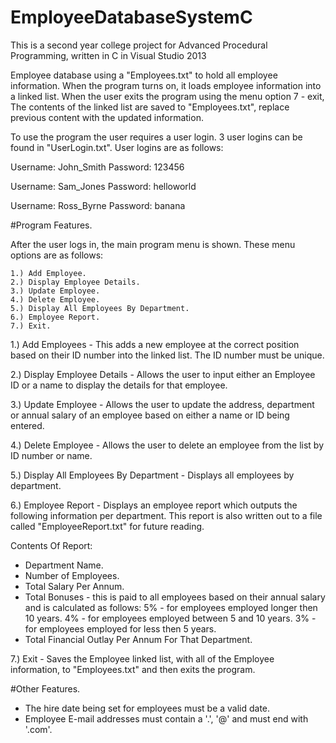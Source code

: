 # EmployeeDatabaseSystemC

This is a second year college project for Advanced Procedural Programming, written in C in Visual Studio 2013 

Employee database using a "Employees.txt" to hold all employee information.
When the program turns on, it loads employee information into a linked list.
When the user exits the program using the menu option 7 - exit,
The contents of the linked  list are saved to "Employees.txt", replace
previous content with the updated information.

To use the program the user requires a user login.
3 user logins can be found in "UserLogin.txt".
User logins are as follows:

Username: John_Smith 
Password: 123456  

Username: Sam_Jones 
Password: helloworld  

Username: Ross_Byrne 
Password: banana

#Program Features.

After the user logs in, the main program menu is shown.
These menu options are as follows:

	1.) Add Employee.
	2.) Display Employee Details.
	3.) Update Employee.
	4.) Delete Employee.
	5.) Display All Employees By Department.
	6.) Employee Report.
	7.) Exit.

1.) Add Employees - This adds a new employee at the correct position 
		                based on their ID number into the linked list. 
		                The ID number must be unique.

2.) Display Employee Details - Allows the user to input either an Employee ID 
			                         or a name to display the details for that employee.

3.) Update Employee - Allows the user to update the address, 
		                  department or annual salary of an employee 
		                  based on either a name or ID being entered.

4.) Delete Employee - Allows the user to delete an employee from the list 
		                  by ID number or name.

5.) Display All Employees By Department - Displays all employees by department.

6.) Employee Report - Displays an employee report which outputs the following 
		                  information per department. This report is also written 
		                  out to a file called "EmployeeReport.txt" for future reading.

		                  
Contents Of Report:
- Department Name.
- Number of Employees.
- Total Salary Per Annum.
- Total Bonuses - this is paid to all employees based on their annual salary and is calculated as follows:
5% - for employees employed longer then 10 years.
4% - for employees employed between 5 and 10 years.
3% - for employees employed for less then 5 years.
- Total Financial Outlay Per Annum For That Department. 

7.) Exit - Saves the Employee linked list, with all of the
	         Employee information, to "Employees.txt" and then
	         exits the program.

#Other Features.

- The hire date being set for employees must be a valid date.
- Employee E-mail addresses must contain a '.', '@' and must end with '.com'.
